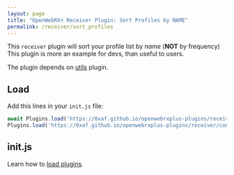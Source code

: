 ```yaml
---
layout: page
title: "OpenWebRX+ Receiver Plugin: Sort Profiles by NAME"
permalink: /receiver/sort_profiles
---
```


This `receiver` plugin will sort your profile list by *name* (__NOT__ by frequency)  
This plugin is more an example for devs, than useful to users.

The plugin depends on [utils](https://0xaf.github.io/openwebrxplus-plugins/receiver/utils) plugin.

## Load

Add this lines in your `init.js` file:

```js
await Plugins.load('https://0xaf.github.io/openwebrxplus-plugins/receiver/utils/utils.js');
Plugins.load('https://0xaf.github.io/openwebrxplus-plugins/receiver/connect_notify/connect_notify.js');
```

## init.js

Learn how to [load plugins](/openwebrxplus-plugins/#load-plugins).
